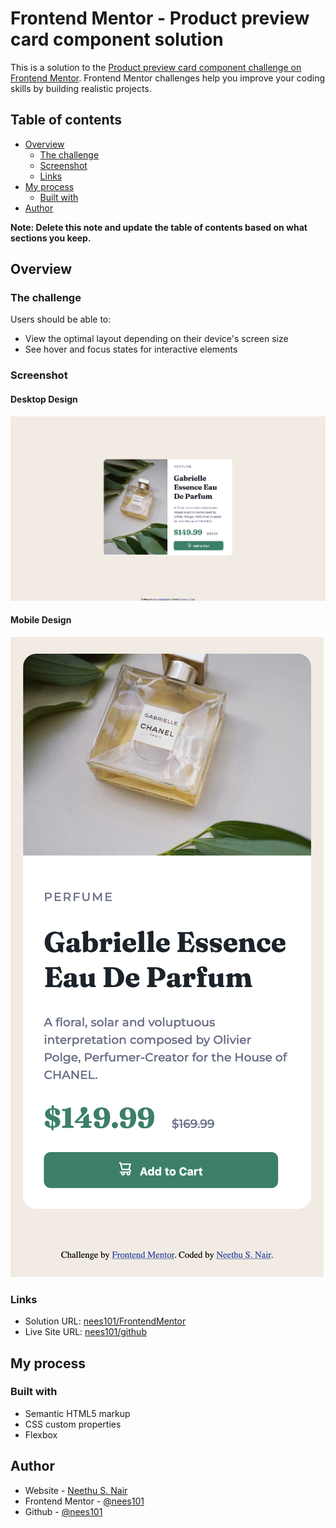 # Frontend Mentor - Product preview card component solution

This is a solution to the [Product preview card component challenge on Frontend Mentor](https://www.frontendmentor.io/challenges/product-preview-card-component-GO7UmttRfa). Frontend Mentor challenges help you improve your coding skills by building realistic projects. 

## Table of contents

- [Overview](#overview)
  - [The challenge](#the-challenge)
  - [Screenshot](#screenshot)
  - [Links](#links)
- [My process](#my-process)
  - [Built with](#built-with)
- [Author](#author)


**Note: Delete this note and update the table of contents based on what sections you keep.**

## Overview

### The challenge

Users should be able to:

- View the optimal layout depending on their device's screen size
- See hover and focus states for interactive elements

### Screenshot

#### Desktop Design

![](./FinalScreenshots/Desktop_design.png)

#### Mobile Design

![](./FinalScreenshots/Mobile-design.png)



### Links

- Solution URL: [nees101/FrontendMentor](https://www.frontendmentor.io/solutions/qr-code-component-using-html-and-css-kzEiqeINon)
- Live Site URL: [nees101/github](https://nees101.github.io/QR-Code-Component/)

## My process

### Built with

- Semantic HTML5 markup
- CSS custom properties
- Flexbox

## Author

- Website - [Neethu S. Nair](https://www.neethunair.com)
- Frontend Mentor - [@nees101](https://www.frontendmentor.io/profile/nees101)
- Github - [@nees101](https://www.github.com/nees101)


